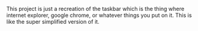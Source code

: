 This project is just a recreation of the taskbar which is the thing where internet explorer, google chrome, or whatever things you put on it. This is like the super simplified version of it.